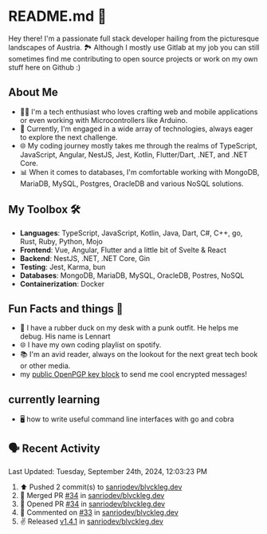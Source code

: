 # README.md 🚀

Hey there! I'm a passionate full stack developer hailing from the picturesque landscapes of Austria. 🏞️
Although I mostly use Gitlab at my job you can still sometimes find me contributing to open source projects or work on my own stuff here on Github :)

## About Me

- 🧑‍💻 I'm a tech enthusiast who loves crafting web and mobile applications or even working with Microcontrollers like Arduino.
- 💼 Currently, I'm engaged in a wide array of technologies, always eager to explore the next challenge.
- 🌐 My coding journey mostly takes me through the realms of TypeScript, JavaScript, Angular, NestJS, Jest, Kotlin, Flutter/Dart, .NET, and .NET Core.
- 📊 When it comes to databases, I'm comfortable working with MongoDB, MariaDB, MySQL, Postgres, OracleDB and various NoSQL solutions.

## My Toolbox 🛠️

- **Languages**: TypeScript, JavaScript, Kotlin, Java, Dart, C#, C++, go, Rust, Ruby, Python, Mojo
- **Frontend**: Vue, Angular, Flutter and a little bit of Svelte & React
- **Backend**: NestJS, .NET, .NET Core, Gin
- **Testing**: Jest, Karma, bun
- **Databases**: MongoDB, MariaDB, MySQL, OracleDB, Postres, NoSQL
- **Containerization**: Docker

## Fun Facts and things 🌟
- 🦆 I have a rubber duck on my desk with a punk outfit. He helps me debug. His name is Lennart
- 🌐 I have my own coding playlist on spotify.
- 📚 I'm an avid reader, always on the lookout for the next great tech book or other media.
- my <a href="https://raw.githubusercontent.com/sanriodev/sanriodev/main/key.gpg" target="_blank">public OpenPGP key block</a> to send me cool encrypted messages!

## currently learning
- 🖥 how to write useful command line interfaces with go and cobra 

## 🗣 Recent Activity

<!--RECENT_ACTIVITY:last_update-->
Last Updated: Tuesday, September 24th, 2024, 12:03:23 PM
<!--RECENT_ACTIVITY:last_update_end-->
<!--RECENT_ACTIVITY:start-->
1. ⬆️ Pushed 2 commit(s) to [sanriodev/blvckleg.dev](https://github.com/sanriodev/blvckleg.dev)<br>
2. 🎉 Merged PR [#34](https://github.com/sanriodev/blvckleg.dev/pull/34) in [sanriodev/blvckleg.dev](https://github.com/sanriodev/blvckleg.dev)<br>
3. 💪 Opened PR [#34](https://github.com/sanriodev/blvckleg.dev/pull/34) in [sanriodev/blvckleg.dev](https://github.com/sanriodev/blvckleg.dev)<br>
4. 💬 Commented on [#33](https://github.com/sanriodev/blvckleg.dev/pull/33#issuecomment-2367773425) in [sanriodev/blvckleg.dev](https://github.com/sanriodev/blvckleg.dev)<br>
5. ✌️ Released [v1.4.1](https://github.com/sanriodev/blvckleg.dev/releases/tag/v1.4.1) in [sanriodev/blvckleg.dev](https://github.com/sanriodev/blvckleg.dev)<br>
<!--RECENT_ACTIVITY:end-->

